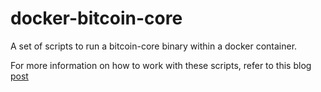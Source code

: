 # docker-bitcoin-core
A set of scripts to run a bitcoin-core binary within a docker container.

For more information on how to work with these scripts, refer to this blog [post](https://nolanrumble.com/security/?p=176)
